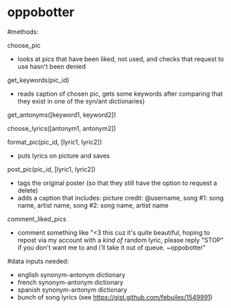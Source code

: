 # oppobotter

#methods:

choose_pic
- looks at pics that have been liked, not used, and checks that request to use hasn't been denied
	
get_keywords(pic_id)
- reads caption of chosen pic, gets some keywords after comparing that they exist in one of the syn/ant dictionaries)
  
get_antonyms([keyword1, keyword2])

choose_lyrics([antonym1, antonym2])

format_pic(pic_id, [lyric1, lyric2])
- puts lyrics on picture and saves
  
post_pic(pic_id, [lyric1, lyric2])
- tags the original poster (so that they still have the option to request a delete)
- adds a caption that includes: picture credit: @username, song #1: song name, artist name, song #2: song name, artist name

comment_liked_pics
- comment something like "<3 this cuz it's quite beautiful, hoping to repost via my account with a *kind of* random lyric, please reply "STOP" if you don't want me to and i'll take it out of queue. ~oppobotter"

#data inputs needed:
- english synonym-antonym dictionary
- french synonym-antonym dictionary
- spanish synonym-antonym dictionary
- bunch of song lyrics (see https://gist.github.com/febuiles/1549991)
